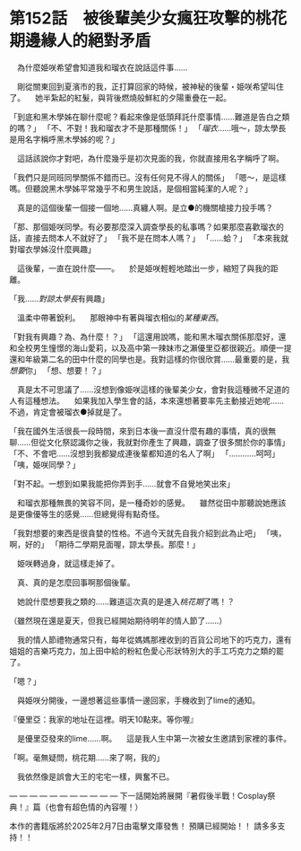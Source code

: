 # 第152話　被後輩美少女瘋狂攻擊的桃花期邊緣人的絕對矛盾

　為什麼姫咲希望會知道我和瑠衣在說話這件事……

　剛從關東回到夏濱市的我，正打算回家的時候，被神秘的後輩・姫咲希望叫住了。
　她半紮起的紅髮，與背後燃燒般鮮紅的夕陽重疊在一起。

「到底和黑木學姊在聊什麼呢？看起來像是低頭拜託什麼事情……難道是告白之類的嗎？」
「不、不對！我和瑠衣才不是那種關係！」
「*瑠衣*……哦～，諒太學長是用名字稱呼黑木學姊的呢？」

　這話該說你才對吧，為什麼幾乎是初次見面的我，你就直接用名字稱呼了啊。

「我們只是同班同學關係不錯而已。沒有任何見不得人的關係」
「嗯～，是這樣嗎。但聽說黑木學姊平常幾乎不和男生說話，是個相當純潔的人呢？」

　真是的這個後輩一個接一個地……真纏人啊。是立●的機關槍接力投手嗎？

「那、那個姫咲同學。有必要那麼深入調查學長的私事嗎？如果那麼喜歡瑠衣的話，直接去問本人不就好了」
「我不是在問本人嗎？」
「……蛤？」
「本來我就對瑠衣學姊沒什麼興趣」

　這後輩，一直在說什麼——。
　於是姫咲輕輕地踏出一步，縮短了與我的距離。

「我……*對諒太學長*有興趣」

　溫柔中帶著銳利。
　那眼神中有著與瑠衣相似的*某種東西*。

「對我有興趣？為、為什麼！？」
「這還用說嗎，能和黑木瑠衣關係那麼好，還和全校男生憧憬的海山愛莉，以及高中第一辣妹市之瀨優里亞都很親近。順便一提還和年級第二名的田中什麼的同學也是。我對這樣的你很欣賞……最重要的是，我*想要*你」
「想、想要！？」

　真是太不可思議了……沒想到像姫咲這樣的後輩美少女，會對我這種微不足道的人有這種想法。
　如果我加入學生會的話，本來還想著要率先主動接近她呢……不過，肯定會被瑠衣●掉就是了。

「我在國外生活很長一段時間，來到日本後一直沒什麼有趣的事情，真的很無聊……但從文化祭認識你之後，我就對你產生了興趣，調查了很多關於你的事情」
「不、不會吧……沒想到我都變成連後輩都知道的名人了啊」
「…………呵呵」
「咦，姫咲同學？」

「對不起。一想到如果我能把你弄到手……就會不自覺地笑出來」

　和瑠衣那種無畏的笑容不同，是一種奇妙的感覺。
　雖然從田中那聽說她應該是更像優等生的感覺……但總覺得有點奇怪。

「我對想要的東西是很貪婪的性格。不過今天就先自我介紹到此為止吧」
「咦，啊，好的」
「期待二學期見面喔，諒太學長。那麼！」

　姫咲轉過身，就這樣走掉了。

　真、真的是怎麼回事啊那個後輩。

　她說什麼想要我之類的……難道這次真的是進入*桃花期*了嗎！？

（雖然現在還是夏天，但我已經開始期待明年的情人節了……）

　我的情人節禮物通常只有，每年從媽媽那裡收到的百貨公司地下的巧克力，還有姐姐的吉樂巧克力，加上田中給的粉紅色愛心形狀特別大的手工巧克力之類的罷了。

「嗯？」

　與姫咲分開後，一邊想著這些事情一邊回家，手機收到了lime的通知。

『優里亞：我家的地址在這裡。明天10點來。等你喔』

　是優里亞發來的lime……啊。
　這是我人生中第一次被女生邀請到家裡的事件。

「啊。毫無疑問，桃花期……來了啊，我的」

　我依然像是誤會大王的宅宅一樣，興奮不已。

— — — — — — — — — — —
下一話開始將展開『暑假後半戰！Cosplay祭典！』篇（也會有超色情的內容喔！）

本作的書籍版將於2025年2月7日由電擊文庫發售！
預購已經開始！！
請多多支持！！